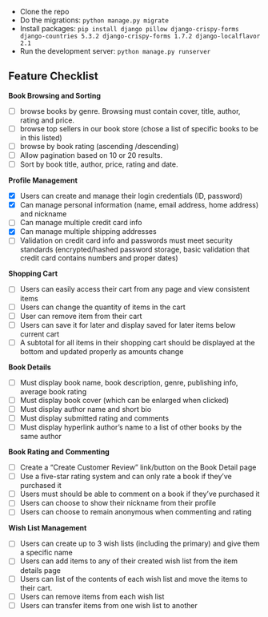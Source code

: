 - Clone the repo
- Do the migrations: `python manage.py migrate`
- Install packages: `pip install django pillow django-crispy-forms django-countries 5.3.2 django-crispy-forms 1.7.2 django-localflavor  2.1`
- Run the development server: `python manage.py runserver`


Feature Checklist
-----------------

**Book Browsing and Sorting**
- [ ] browse books by genre. Browsing must contain cover, title, author, rating and price.
- [ ] browse top sellers in our book store (chose a list of specific books to be in this listed)
- [ ] browse by book rating (ascending /descending)
- [ ] Allow pagination based on 10 or 20 results.
- [ ] Sort by book title, author, price, rating and date.

**Profile Management**
- [x] Users can create and manage their login credentials (ID, password)
- [x] Can manage personal information (name, email address, home address) and nickname
- [ ] Can manage multiple credit card info
- [x] Can manage multiple shipping addresses
- [ ] Validation on credit card info and passwords must meet security standards (encrypted/hashed password storage, basic validation that credit card contains numbers and proper dates)

**Shopping Cart**
- [ ] Users can easily access their cart from any page and view consistent items
- [ ] Users can change the quantity of items in the cart
- [ ] User can remove item from their cart
- [ ] Users can save it for later and display saved for later items below current cart
- [ ] A subtotal for all items in their shopping cart should be displayed at the bottom and updated properly as amounts change

**Book Details**
- [ ] Must display book name, book description, genre, publishing info, average book rating
- [ ] Must display book cover (which can be enlarged when clicked)
- [ ] Must display author name and short bio
- [ ] Must display submitted rating and comments
- [ ] Must display hyperlink author’s name to a list of other books by the same author

**Book Rating and Commenting**
- [ ] Create a “Create Customer Review” link/button on the Book Detail page
- [ ] Use a five-star rating system and can only rate a book if they’ve purchased it
- [ ] Users must should be able to comment on a book if they’ve purchased it
- [ ] Users can choose to show their nickname from their profile
- [ ] Users can choose to remain anonymous when commenting and rating

**Wish List Management**
- [ ] Users can create up to 3 wish lists (including the primary) and give them a specific name
- [ ] Users can add items to any of their created wish list from the item details page
- [ ] Users can list of the contents of each wish list and move the items to their cart.
- [ ] Users can remove items from each wish list
- [ ] Users can transfer items from one wish list to another

